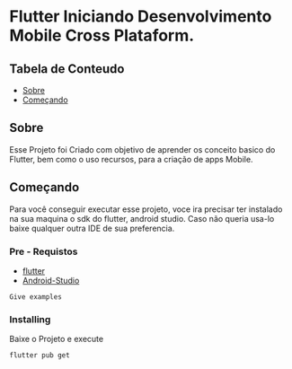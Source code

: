 # Flutter Iniciando Desenvolvimento Mobile Cross Plataform.

## Tabela de Conteudo

- [Sobre](#about)
- [Começando](#getting_started)


## Sobre <a name = "about"></a>

Esse Projeto foi Criado com objetivo de aprender os conceito basico do Flutter, bem como o uso recursos, para a criação de apps Mobile.

## Começando <a name = "getting_started"></a>
Para você conseguir executar esse projeto, voce ira precisar ter instalado na sua maquina o sdk do flutter, android studio. Caso não queria usa-lo baixe qualquer outra IDE de sua preferencia.

### Pre - Requistos
 - [flutter](htts://www.flutter.dev)
 - [Android-Studio](https://developer.android.com)

```
Give examples
```

### Installing

Baixe o Projeto e execute

```
flutter pub get
```
